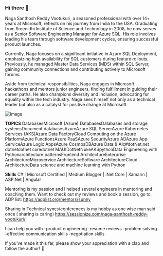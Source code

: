 ### Hi there 👋

Naga Santhosh Reddy Vootukuri, a seasoned professional with over 14+ years at Microsoft, reflects on his journey from India to the USA. Graduating from Sreenidhi Institute of Science and Technology in 2008, he now serves as a Senior Software Engineering Manager for Azure SQL. His role involves leading his team through software development cycles, ensuring successful product launches.

Currently, Naga focuses on a significant initiative in Azure SQL Deployment, emphasizing high availability for SQL customers during feature rollouts. Previously, he managed Master Data Services (MDS) within SQL Server, gaining community connections and contributing actively to Microsoft forums.

Aside from technical responsibilities, Naga engages in Microsoft hackathons and mentors junior engineers, finding fulfillment in guiding their career paths. He also champions diversity and inclusion, advocating for equality within the tech industry. Naga sees himself not only as a technical leader but also as a catalyst for positive change at Microsoft.

![image](https://github.com/sunnynagavo/sunnynagavo/assets/65618035/2b6464d1-bec0-4524-9a6f-b0919b7d4df5)


**TOPICS**
DatabasesMicrosoft (Azure) DatabasesDatabases and storage systemsDocument databasesAzureAzure SQL ServerAzure Kubernetes Services (AKS)Azure Data FactoryCloud Computing on the Azure PlatformAzure FunctionsAzure PaaSAzure SecurityAzure ADAzure App ServiceAzure Logic AppsAzure CosmosDBAzure Data & AIc#dotNet.net dotnetdotnet coredotnet MAUIDotNetNukeAKSpythonData Engineering with Pythonarchitecture patternsFrontend ArchitectureEnterprise ArchitectureMicroservice ArchitectureSoftware ArchitectureCloud ArchitectureData science and machine learning with Python

**Skills** C# | Microsoft Certified | Medium Blogger | .Net Core | Xamarin | ASP.Net | Angular

Mentoring is my passion and I helped several engineers in mentoring and coaching them. Want to check out my reviews and book a session, go to ADP list: https://adplist.org/mentors/sunny

Sharing in Technical syncs/conferences is my hobby as one wise man said once ( sharing is caring) https://sessionize.com/naga-santhosh-reddy-vootukuri/

I can help you with
-product engineering
-resume reviews
-problem solving
-effective communication skills
-negotiation skills

If you’ve made it this far, please show your appreciation with a clap and follow the author! 👏️️
<!--
**sunnynagavo/sunnynagavo** is a ✨ _special_ ✨ repository because its `README.md` (this file) appears on your GitHub profile.

Here are some ideas to get you started:

- 🔭 I’m currently working on ...
- 🌱 I’m currently learning ...
- 👯 I’m looking to collaborate on ...
- 🤔 I’m looking for help with ...
- 💬 Ask me about ...
- 📫 How to reach me: ...
- 😄 Pronouns: ...
- ⚡ Fun fact: ...
-->
